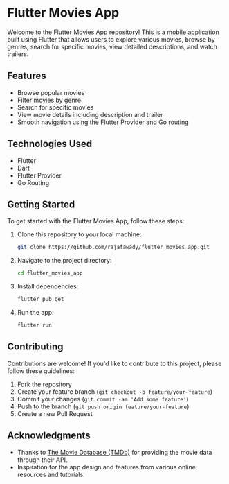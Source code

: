 # Flutter Movies App

Welcome to the Flutter Movies App repository! This is a mobile application built using Flutter that allows users to explore various movies, browse by genres, search for specific movies, view detailed descriptions, and watch trailers.

## Features

- Browse popular movies
- Filter movies by genre
- Search for specific movies
- View movie details including description and trailer
- Smooth navigation using the Flutter Provider and Go routing

## Technologies Used

- Flutter
- Dart
- Flutter Provider
- Go Routing

## Getting Started

To get started with the Flutter Movies App, follow these steps:

1. Clone this repository to your local machine:

   ```bash
   git clone https://github.com/rajafawady/flutter_movies_app.git
   ```

2. Navigate to the project directory:

   ```bash
   cd flutter_movies_app
   ```

3. Install dependencies:

   ```bash
   flutter pub get
   ```

4. Run the app:

   ```bash
   flutter run
   ```

## Contributing

Contributions are welcome! If you'd like to contribute to this project, please follow these guidelines:

1. Fork the repository
2. Create your feature branch (`git checkout -b feature/your-feature`)
3. Commit your changes (`git commit -am 'Add some feature'`)
4. Push to the branch (`git push origin feature/your-feature`)
5. Create a new Pull Request


## Acknowledgments

- Thanks to [The Movie Database (TMDb)](https://www.themoviedb.org/) for providing the movie data through their API.
- Inspiration for the app design and features from various online resources and tutorials.
